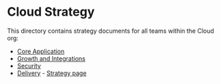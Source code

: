 # Cloud Strategy

This directory contains strategy documents for all teams within the Cloud org:

- [Core Application](core-application/index.md)
- [Growth and Integrations](growth-and-integrations/index.md)
- [Security](security/index.md)
- [Delivery](../../../departments/product-engineering/engineering/cloud/delivery/index.md) - [Strategy page](delivery/index.md)
